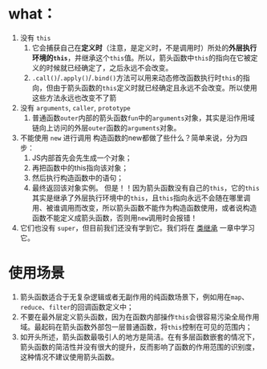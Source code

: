 # what：

1. 没有 `this`
	1. 它会捕获自己在**定义时**（注意，是定义时，不是调用时）所处的**外层执行环境的`this`**，并继承这个`this`值。所以，箭头函数中`this`的指向在它被定义的时候就已经确定了，之后永远不会改变。
	2. `.call()`/`.apply()`/`.bind()`方法可以用来动态修改函数执行时`this`的指向，但由于箭头函数的`this`定义时就已经确定且永远不会改变。所以使用这些方法永远也改变不了箭
2. 没有 `arguments`, `caller`, `prototype`
	1. 普通函数`outer`内部的箭头函数`fun`中的`arguments`对象，其实是沿作用域链向上访问的外层`outer`函数的`arguments`对象。
3. 不能使用 `new` 进行调用
	构造函数的new都做了些什么？简单来说，分为四步：
	1. JS内部首先会先生成一个对象；
	2. 再把函数中的this指向该对象；
	3. 然后执行构造函数中的语句；
	4. 最终返回该对象实例。
	但是！！因为箭头函数没有自己的`this`，它的`this`其实是继承了外层执行环境中的`this`，且`this`指向永远不会随在哪里调用、被谁调用而改变，所以箭头函数不能作为构造函数使用，或者说构造函数不能定义成箭头函数，否则用`new`调用时会报错！
4. 它们也没有 `super`，但目前我们还没有学到它。我们将在 [类继承](https://zh.javascript.info/class-inheritance) 一章中学习它。


# 使用场景
1.  箭头函数适合于无复杂逻辑或者无副作用的纯函数场景下，例如用在`map`、`reduce`、`filter`的回调函数定义中；
2.  不要在最外层定义箭头函数，因为在函数内部操作`this`会很容易污染全局作用域。最起码在箭头函数外部包一层普通函数，将`this`控制在可见的范围内；
3.  如开头所述，箭头函数最吸引人的地方是简洁。在有多层函数嵌套的情况下，箭头函数的简洁性并没有很大的提升，反而影响了函数的作用范围的识别度，这种情况不建议使用箭头函数。